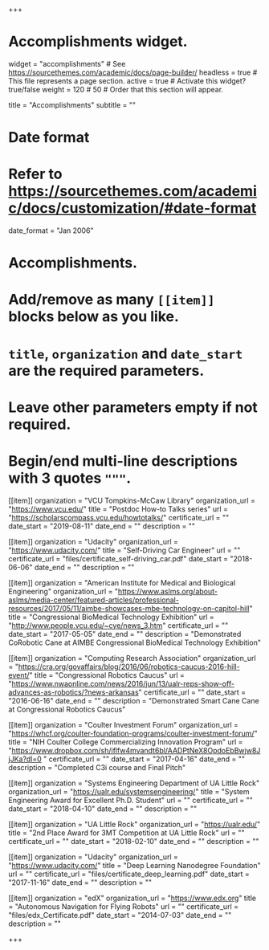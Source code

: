 +++
# Accomplishments widget.
widget = "accomplishments"  # See https://sourcethemes.com/academic/docs/page-builder/
headless = true  # This file represents a page section.
active = true  # Activate this widget? true/false
weight = 120 # 50  # Order that this section will appear.

title = "Accomplish&shy;ments"
subtitle = ""

# Date format
#   Refer to https://sourcethemes.com/academic/docs/customization/#date-format
date_format = "Jan 2006"

# Accomplishments.
#   Add/remove as many `[[item]]` blocks below as you like.
#   `title`, `organization` and `date_start` are the required parameters.
#   Leave other parameters empty if not required.
#   Begin/end multi-line descriptions with 3 quotes `"""`.


[[item]]
  organization = "VCU Tompkins-McCaw Library"
  organization_url = "https://www.vcu.edu/"
  title = "Postdoc How-to Talks series"
  url = "https://scholarscompass.vcu.edu/howtotalks/"
  certificate_url = ""
  date_start = "2019-08-11"
  date_end = ""
  description = ""

[[item]]
  organization = "Udacity"
  organization_url = "https://www.udacity.com/"
  title = "Self-Driving Car Engineer"
  url = ""
  certificate_url = "files/certificate_self-driving_car.pdf"
  date_start = "2018-06-06"
  date_end = ""
  description = ""

[[item]]
    organization = "American Institute for Medical and Biological Engineering"
    organization_url = "https://www.aslms.org/about-aslms/media-center/featured-articles/professional-resources/2017/05/11/aimbe-showcases-mbe-technology-on-capitol-hill"
    title = "Congressional BioMedical Technology Exhibition"
    url = "http://www.people.vcu.edu/~cye/news_3.htm"
    certificate_url = ""
    date_start = "2017-05-05"
    date_end = ""
    description = "Demonstrated CoRobotic Cane at AIMBE Congressional BioMedical Technology Exhibition"

[[item]]
    organization = "Computing Research Association"
    organization_url = "https://cra.org/govaffairs/blog/2016/06/robotics-caucus-2016-hill-event/"
    title = "Congressional Robotics Caucus"
    url = "https://www.nwaonline.com/news/2016/jun/13/ualr-reps-show-off-advances-as-robotics/?news-arkansas"
    certificate_url = ""
    date_start = "2016-06-16"
    date_end = ""
    description = "Demonstrated Smart Cane Cane at Congressional Robotics Caucus"

[[item]]
    organization = "Coulter Investment Forum"
    organization_url = "https://whcf.org/coulter-foundation-programs/coulter-investment-forum/"
    title = "NIH Coulter College Commercializing Innovation Program"
    url = "https://www.dropbox.com/sh/iflfw4mvandt6bl/AADPtNeX8OpdoEbBwjw8JjJKa?dl=0 "
    certificate_url = ""
    date_start = "2017-04-16"
    date_end = ""
    description = "Completed C3i course and Final Pitch"

[[item]]
    organization = "Systems Engineering Department of UA Little Rock"
    organization_url = "https://ualr.edu/systemsengineering/"
    title = "System Engineering Award for Excellent Ph.D. Student"
    url = ""
    certificate_url = ""
    date_start = "2018-04-10"
    date_end = ""
    description = ""

[[item]]
    organization = "UA Little Rock"
    organization_url = "https://ualr.edu/"
    title = "2nd Place Award for 3MT Competition at UA Little Rock"
    url = ""
    certificate_url = ""
    date_start = "2018-02-10"
    date_end = ""
    description = ""

[[item]]
    organization = "Udacity"
    organization_url = "https://www.udacity.com/"
    title = "Deep Learning Nanodegree Foundation"
    url = ""
    certificate_url = "files/certificate_deep_learning.pdf"
    date_start = "2017-11-16"
    date_end = ""
    description = ""

[[item]]
  organization = "edX"
  organization_url = "https://www.edx.org"
  title = "Autonomous Navigation for Flying Robots"
  url = ""
  certificate_url = "files/edx_Certificate.pdf"
  date_start = "2014-07-03"
  date_end = ""
  description = ""



+++
